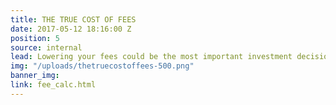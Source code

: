 ```yaml
---
title: THE TRUE COST OF FEES
date: 2017-05-12 18:16:00 Z
position: 5
source: internal
lead: Lowering your fees could be the most important investment decision you make.
img: "/uploads/thetruecostoffees-500.png"
banner_img: 
link: fee_calc.html
---
```


